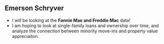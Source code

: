 ## Emerson Schryver
 - I will be looking at the **Fannie Mae and Freddie Mac** data!
 - I am hoping to look at single-family loans and ownership over time, and analyze the connection between minority move-ins and property value appreciaiton.